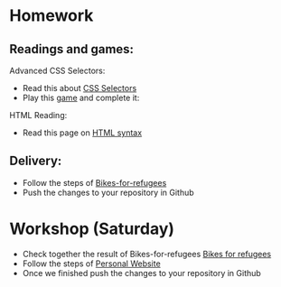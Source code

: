 # Homework

## Readings and games:

Advanced CSS Selectors:

- Read this about [CSS Selectors](http://learn.shayhowe.com/advanced-html-css/complex-selectors/)
- Play this [game](https://flukeout.github.io/) and complete it:

HTML Reading:

- Read this page on [HTML syntax](https://marksheet.io/html-syntax.html)

## Delivery:

- Follow the steps of [Bikes-for-refugees](https://github.com/Migracode-Barcelona/html-css-git-exercises/tree/master/week1/1-bikes-for-refugees)
- Push the changes to your repository in Github

# Workshop (Saturday)

- Check together the result of Bikes-for-refugees [Bikes for refugees](https://github.com/Migracode-Barcelona/html-css-git-exercises/tree/master/week1/1-bikes-for-refugees) 
- Follow the steps of [Personal Website](https://github.com/Migracode-Barcelona/html-css-git-exercises/tree/master/week1/2-website) 
- Once we finished push the changes to your repository in Github


